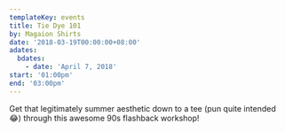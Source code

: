 ```yaml
---
templateKey: events
title: Tie Dye 101
by: Magaion Shirts
date: '2018-03-19T00:00:00+08:00'
adates:
  bdates:
    - date: 'April 7, 2018'
start: '01:00pm'
end: '03:00pm'
---
```

Get that legitimately summer aesthetic down to a tee (pun quite intended 😂) through this awesome 90s flashback workshop!
